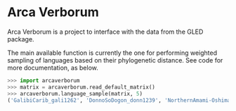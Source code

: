 # Arca Verborum

Arca Verborum is a project to interface with the data from the GLED package.

The main available function is currently the one for performing weighted sampling of
languages based on their phylogenetic distance. See code for more documentation, as below.

```python
>>> import arcaverborum
>>> matrix = arcaverborum.read_default_matrix()
>>> arcaverborum.language_sample(matrix, 5)
('GalibiCarib_gali1262', 'DonnoSoDogon_donn1239', 'NorthernAmami-Oshima_nort2935', 'KolPapuaNewGuinea_kolp1236', 'Kiliwa_kili1268')
```